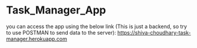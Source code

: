 # Task_Manager_App
you can access the app using the below link (This is just a backend, so try to use POSTMAN to send data to the server):
https://shiva-choudhary-task-manager.herokuapp.com
